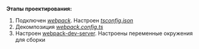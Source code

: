 **Этапы проектирования:**
1. Подключен [*webpack*](https://webpack.js.org/). Настроен *[tsconfig.json](tsconfig.json)*
2. Декомпозиция *[webpack.config.ts](webpack.config.ts)*
3. Настроен [webpack-dev-server](https://webpack.js.org/configuration/dev-server/). Настроены переменные окружения для сборки
